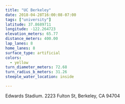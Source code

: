 ```yaml
---
title: "UC Berkeley"
date: 2018-04-28T16:00:08-07:00
tags: ["university"]
latitude: 37.8689711
longitude: -122.264723
elevation_meters: 65.77
distance_meters: 400.00
lap_lanes: 8
home_lanes: 8
surface_type: artificial
colors: 
  - yellow
turn_diameter_meters: 72.68
turn_radius_b_meters: 31.26
steeple_water_location: inside

---
```

Edwards Stadium. 2223 Fulton St, Berkeley, CA 94704
<!--more-->
